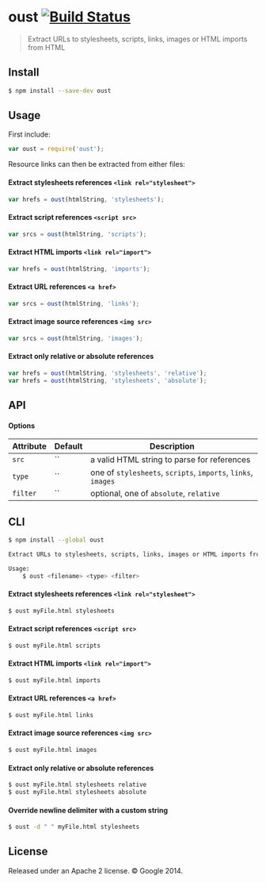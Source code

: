 # oust [![Build Status](https://travis-ci.org/addyosmani/oust.svg?branch=master)](https://travis-ci.org/addyosmani/oust)

> Extract URLs to stylesheets, scripts, links, images or HTML imports from HTML


## Install

```sh
$ npm install --save-dev oust
```


## Usage

First include:

```js
var oust = require('oust');
```

Resource links can then be extracted from either files:

#### Extract stylesheets references `<link rel="stylesheet">`

```js
var hrefs = oust(htmlString, 'stylesheets');
```

#### Extract script references `<script src>`

```js
var srcs = oust(htmlString, 'scripts');
```

#### Extract HTML imports `<link rel="import">`

```js
var hrefs = oust(htmlString, 'imports');
```

#### Extract URL references `<a href>`

```js
var srcs = oust(htmlString, 'links');
```

#### Extract image source references `<img src>`

```js
var srcs = oust(htmlString, 'images');
```

#### Extract only relative or absolute references

```js
var hrefs = oust(htmlString, 'stylesheets', 'relative');
var hrefs = oust(htmlString, 'stylesheets', 'absolute');
```


## API

#### Options

Attribute       | Default   | Description
---             | ---       | ---
`src`           | ``        | a valid HTML string to parse for references
`type`          | ``        | one of `stylesheets`, `scripts`, `imports`, `links`, `images`
`filter`        | ``        | optional, one of `absolute`, `relative`


## CLI

```sh
$ npm install --global oust
```

```sh
Extract URLs to stylesheets, scripts, links, images or HTML imports from HTML

Usage:
    $ oust <filename> <type> <filter>
```

#### Extract stylesheets references `<link rel="stylesheet">`

```sh
$ oust myFile.html stylesheets
```

#### Extract script references `<script src>`

```sh
$ oust myFile.html scripts
```

#### Extract HTML imports `<link rel="import">`

```sh
$ oust myFile.html imports
```

#### Extract URL references `<a href>`

```sh
$ oust myFile.html links
```

#### Extract image source references `<img src>`

```sh
$ oust myFile.html images
```

#### Extract only relative or absolute references

```sh
$ oust myFile.html stylesheets relative
$ oust myFile.html stylesheets absolute
```

#### Override newline delimiter with a custom string

```sh
$ oust -d " " myFile.html stylesheets
```

## License

Released under an Apache 2 license. © Google 2014.
